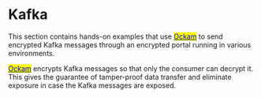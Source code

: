 # Kafka

This section contains hands-on examples that use [<mark style="color:blue;">Ockam</mark>](../../) to send encrypted Kafka messages through an encrypted portal running in various environments.

[<mark style="color:blue;">Ockam</mark>](../../) encrypts Kafka messages so that only the consumer can decrypt it. This gives the guarantee of tamper-proof data transfer and eliminate exposure in case the Kafka messages are exposed.
